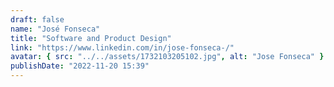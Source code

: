```yaml
---
draft: false
name: "José Fonseca"
title: "Software and Product Design"
link: "https://www.linkedin.com/in/jose-fonseca-/"
avatar: { src: "../../assets/1732103205102.jpg", alt: "Jose Fonseca" }
publishDate: "2022-11-20 15:39"
---
```

